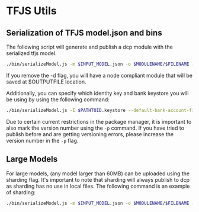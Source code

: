 # TFJS Utils


## Serialization of TFJS model.json and bins

The following script will generate and publish a dcp module with the serialized tfjs model. 
```bash
./bin/serializeModel.js -m $INPUT_MODEL.json -o $MODULENAME/$FILENAME -p 1.0.0 -d
```
If you remove the -d flag, you will have a node compliant module that will be saved at $OUTPUTFILE location.

Additionally, you can specify which identity key and bank keystore you will be using by using the following command:

```bash
./bin/serializeModel.js -I $PATHTOID.keystore --default-bank-account-file $PATHTOBANKACCOUNT.keystore -m $INPUT_MODEL.json -o $OUTPUTFILE.js/$MODULENAME -p 1.0.0 -d
```

Due to certain current restrictions in the package manager, it is important to also mark the version number using the `-p` command. If you have tried to publish before and are getting versioning errors, please increase the version number in the `-p` flag.


## Large Models

For large models, (any model larger than 60MB) can be uploaded using the sharding flag. It's important to note that sharding will always publish to dcp as sharding has no use in local files. The following command is an example of sharding:

```bash
./bin/serializeModel.js -m $INPUT_MODEL.json -o $MODULENAME/$FILENAME -p 1.0.0 -d -s
```


